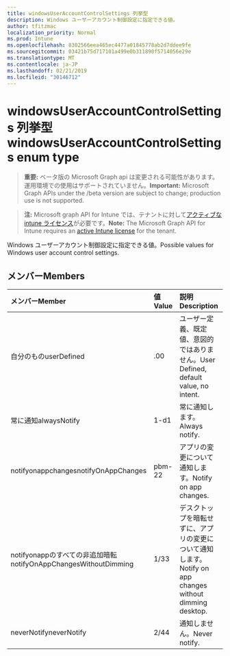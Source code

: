 ```yaml
---
title: windowsUserAccountControlSettings 列挙型
description: Windows ユーザーアカウント制御設定に指定できる値。
author: tfitzmac
localization_priority: Normal
ms.prod: Intune
ms.openlocfilehash: 8302566eea465ec4477a01845778ab2d7ddee9fe
ms.sourcegitcommit: 03421b75d717101a499e0b311890f5714056e29e
ms.translationtype: MT
ms.contentlocale: ja-JP
ms.lasthandoff: 02/21/2019
ms.locfileid: "30146712"
---
```

# <a name="windowsuseraccountcontrolsettings-enum-type"></a><span data-ttu-id="81974-103">windowsUserAccountControlSettings 列挙型</span><span class="sxs-lookup"><span data-stu-id="81974-103">windowsUserAccountControlSettings enum type</span></span>

> <span data-ttu-id="81974-104">**重要:** ベータ版の Microsoft Graph api は変更される可能性があります。運用環境での使用はサポートされていません。</span><span class="sxs-lookup"><span data-stu-id="81974-104">**Important:** Microsoft Graph APIs under the /beta version are subject to change; production use is not supported.</span></span>

> <span data-ttu-id="81974-105">**注:** Microsoft graph API for Intune では、テナントに対して[アクティブな intune ライセンス](https://go.microsoft.com/fwlink/?linkid=839381)が必要です。</span><span class="sxs-lookup"><span data-stu-id="81974-105">**Note:** The Microsoft Graph API for Intune requires an [active Intune license](https://go.microsoft.com/fwlink/?linkid=839381) for the tenant.</span></span>

<span data-ttu-id="81974-106">Windows ユーザーアカウント制御設定に指定できる値。</span><span class="sxs-lookup"><span data-stu-id="81974-106">Possible values for Windows user account control settings.</span></span>

## <a name="members"></a><span data-ttu-id="81974-107">メンバー</span><span class="sxs-lookup"><span data-stu-id="81974-107">Members</span></span>
|<span data-ttu-id="81974-108">メンバー</span><span class="sxs-lookup"><span data-stu-id="81974-108">Member</span></span>|<span data-ttu-id="81974-109">値</span><span class="sxs-lookup"><span data-stu-id="81974-109">Value</span></span>|<span data-ttu-id="81974-110">説明</span><span class="sxs-lookup"><span data-stu-id="81974-110">Description</span></span>|
|:---|:---|:---|
|<span data-ttu-id="81974-111">自分のもの</span><span class="sxs-lookup"><span data-stu-id="81974-111">userDefined</span></span>|<span data-ttu-id="81974-112">.0</span><span class="sxs-lookup"><span data-stu-id="81974-112">0</span></span>|<span data-ttu-id="81974-113">ユーザー定義、既定値、意図的ではありません。</span><span class="sxs-lookup"><span data-stu-id="81974-113">User Defined, default value, no intent.</span></span>|
|<span data-ttu-id="81974-114">常に通知</span><span class="sxs-lookup"><span data-stu-id="81974-114">alwaysNotify</span></span>|<span data-ttu-id="81974-115">1-d</span><span class="sxs-lookup"><span data-stu-id="81974-115">1</span></span>|<span data-ttu-id="81974-116">常に通知します。</span><span class="sxs-lookup"><span data-stu-id="81974-116">Always notify.</span></span>|
|<span data-ttu-id="81974-117">notifyonappchanges</span><span class="sxs-lookup"><span data-stu-id="81974-117">notifyOnAppChanges</span></span>|<span data-ttu-id="81974-118">pbm-2</span><span class="sxs-lookup"><span data-stu-id="81974-118">2</span></span>|<span data-ttu-id="81974-119">アプリの変更について通知します。</span><span class="sxs-lookup"><span data-stu-id="81974-119">Notify on app changes.</span></span>|
|<span data-ttu-id="81974-120">notifyonappのすべての非追加暗転</span><span class="sxs-lookup"><span data-stu-id="81974-120">notifyOnAppChangesWithoutDimming</span></span>|<span data-ttu-id="81974-121">1/3</span><span class="sxs-lookup"><span data-stu-id="81974-121">3</span></span>|<span data-ttu-id="81974-122">デスクトップを暗転せずに、アプリの変更について通知します。</span><span class="sxs-lookup"><span data-stu-id="81974-122">Notify on app changes without dimming desktop.</span></span>|
|<span data-ttu-id="81974-123">neverNotify</span><span class="sxs-lookup"><span data-stu-id="81974-123">neverNotify</span></span>|<span data-ttu-id="81974-124">2/4</span><span class="sxs-lookup"><span data-stu-id="81974-124">4</span></span>|<span data-ttu-id="81974-125">通知しません。</span><span class="sxs-lookup"><span data-stu-id="81974-125">Never notify.</span></span>|




